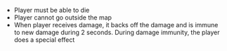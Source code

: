 - Player must be able to die
- Player cannot go outside the map
- When player receives damage, it backs off the damage and is immune to new damage during 2 seconds.  During damage immunity, the player does a special effect